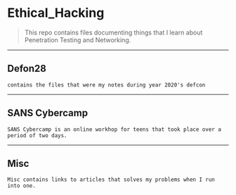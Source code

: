 # Ethical_Hacking
> This repo contains files documenting things that I learn about Penetration Testing and Networking.

----


## Defon28 

    contains the files that were my notes during year 2020's defcon
----
## SANS Cybercamp 

    SANS Cybercamp is an online workhop for teens that took place over a period of two days.
----
## Misc 
    Misc contains links to articles that solves my problems when I run into one.